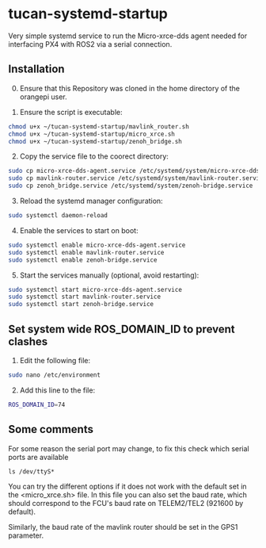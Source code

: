 # tucan-systemd-startup
Very simple systemd service to run the Micro-xrce-dds agent needed for interfacing PX4 with ROS2 via a serial connection.

## Installation

0. Ensure that this Repository was cloned in the home directory of the orangepi user.

1. Ensure the script is executable:
```sh
chmod u+x ~/tucan-systemd-startup/mavlink_router.sh
chmod u+x ~/tucan-systemd-startup/micro_xrce.sh
chmod u+x ~/tucan-systemd-startup/zenoh_bridge.sh
```

2. Copy the service file to the coorect directory:
```sh
sudo cp micro-xrce-dds-agent.service /etc/systemd/system/micro-xrce-dds-agent.service
sudo cp mavlink-router.service /etc/systemd/system/mavlink-router.service
sudo cp zenoh_bridge.service /etc/systemd/system/zenoh-bridge.service
```

3. Reload the systemd manager configuration:
```sh
sudo systemctl daemon-reload
```


4. Enable the services to start on boot:
```sh
sudo systemctl enable micro-xrce-dds-agent.service
sudo systemctl enable mavlink-router.service
sudo systemctl enable zenoh-bridge.service
```


5. Start the services manually (optional, avoid restarting):
```sh
sudo systemctl start micro-xrce-dds-agent.service
sudo systemctl start mavlink-router.service
sudo systemctl start zenoh-bridge.service
```


## Set system wide ROS_DOMAIN_ID to prevent clashes

1. Edit the following file:
```sh
sudo nano /etc/environment
```

2. Add this line to the file:
```sh
ROS_DOMAIN_ID=74
```

## Some comments
For some reason the serial port may change, to fix this check which serial ports are available
```
ls /dev/ttyS*
```
You can try the different options if it does not work with the default set in the <micro_xrce.sh> file. In this file you can also set the baud rate, which should correspond to the FCU's baud rate on TELEM2/TEL2 (921600 by default).

Similarly, the baud rate of the mavlink router should be set in the GPS1 parameter.
